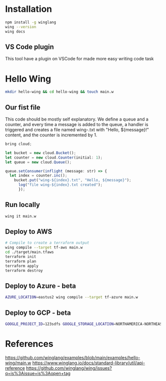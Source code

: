 # Installation
```bash
npm install -g winglang
wing --version
wing docs
```

## VS Code plugin
This tool have a plugin on VSCode for made more easy writing code task

# Hello Wing
```bash
mkdir hello-wing && cd hello-wing && touch main.w
```
## Our fist file
This code should be mostly self explanatory. We define a queue and a counter, and every time a message is added to the queue, a handler is triggered and creates a file named wing-<counter-index>.txt with "Hello, ${message}!" content, and the counter is incremented by 1.

```js
bring cloud;

let bucket = new cloud.Bucket();
let counter = new cloud.Counter(initial: 1);
let queue = new cloud.Queue();

queue.setConsumer(inflight (message: str) => {
  let index = counter.inc();
    bucket.put("wing-${index}.txt", "Hello, ${message}");
	  log("file wing-${index}.txt created");
	  });
```
## Run locally
```bash
wing it main.w
```

## Deploy to AWS
```bash
# Compile to create a terraform output
wing compile --target tf-aws main.w
cd ./target/main.tfaws
terraform init
terraform plan
terraform apply
terraform destroy
```


## Deploy to Azure - beta
```bash
AZURE_LOCATION=eastus2 wing compile --target tf-azure main.w
```

## Deploy to GCP - beta
```bash
GOOGLE_PROJECT_ID=123sdfs GOOGLE_STORAGE_LOCATION=NORTHAMERICA-NORTHEAST2 wing compile --target tf-gcp main.w
```


# References
https://github.com/winglang/examples/blob/main/examples/hello-wing/main.w
https://www.winglang.io/docs/standard-library/util/api-reference
https://github.com/winglang/wing/issues?q=is%3Aissue+is%3Aopen+tag
